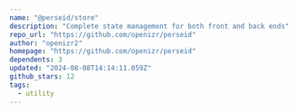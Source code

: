 ```yaml
---
name: "@perseid/store"
description: "Complete state management for both front and back ends"
repo_url: "https://github.com/openizr/perseid"
author: "openizr2"
homepage: "https://github.com/openizr/perseid"
dependents: 3
updated: "2024-08-08T14:14:11.059Z"
github_stars: 12
tags: 
  - utility
---
```


